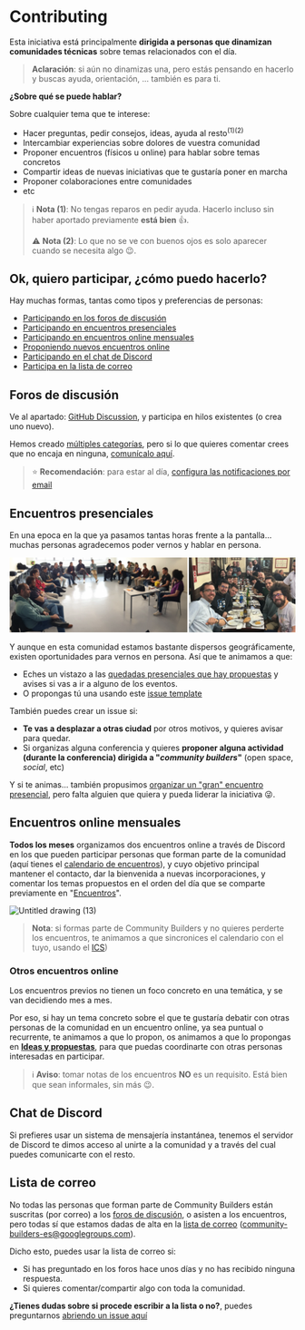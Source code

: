 # Contributing

Esta iniciativa está principalmente **dirigida a personas que dinamizan comunidades técnicas** sobre temas relacionados con el día.

> **Aclaración**: si aún no dinamizas una, pero estás pensando en hacerlo y buscas ayuda, orientación, ... también es para ti.

**¿Sobre qué se puede hablar?**

Sobre  cualquier tema que te interese:

* Hacer preguntas, pedir consejos, ideas, ayuda al resto<sup>(1)</sup><sup>(2)</sup>
* Intercambiar experiencias sobre dolores de vuestra comunidad
* Proponer encuentros (físicos u online) para hablar sobre temas concretos
* Compartir ideas de nuevas iniciativas que te gustaría poner en marcha
* Proponer colaboraciones entre comunidades
* etc

> ℹ️ **Nota (1)**: No tengas reparos en pedir ayuda. Hacerlo incluso sin haber aportado previamente **está bien** 👍.
> 
> ⚠️ **Nota (2)**: Lo que no se ve con buenos ojos es solo aparecer cuando se necesita algo 😉.

## Ok, quiero participar, ¿cómo puedo hacerlo?

Hay muchas formas, tantas como tipos y preferencias de personas:
* [Participando en los foros de discusión](#foros-de-discusion)
* [Participando en encuentros presenciales](#encuentros-presenciales)
* [Participando en encuentros online mensuales](#encuentros-online-mensuales)
* [Proponiendo nuevos encuentros online](#otros-encuentros-online)
* [Participando en el chat de Discord](#chat-de-discord)
* [Participa en la lista de correo](#lista-de-correo)

## Foros de discusión

Ve al apartado: [GitHub Discussion](https://github.com/orgs/ComBuildersES/discussions), y participa en hilos existentes (o crea uno nuevo).

Hemos creado [múltiples categorías](https://github.com/orgs/ComBuildersES/discussions/new/choose), pero si lo que quieres comentar crees que no encaja en ninguna, [comunícalo aquí](https://github.com/orgs/ComBuildersES/discussions/categories/github-discussions).

> ⭐ **Recomendación**: para estar al día, [configura las notificaciones por email](https://github.com/orgs/ComBuildersES/discussions/1)

## Encuentros presenciales

En una epoca en la que ya pasamos tantas horas frente a la pantalla... muchas personas agradecemos poder vernos y hablar en persona.

![Quedadas presenciales](./images/quedadas-presenciales.png)

Y aunque en esta comunidad estamos bastante dispersos geográficamente, existen oportunidades para vernos en persona. Así que te animamos a que:
* Eches un vistazo a las [quedadas presenciales que hay propuestas](https://github.com/ComBuildersES/punto-de-encuentro/issues?q=sort%3Aupdated-desc%20is%3Aissue%20is%3Aopen%20label%3Aquedada-presencial) y avises si vas a ir a alguno de los eventos.
* O propongas tú una usando este [issue template](https://github.com/ComBuildersES/punto-de-encuentro/issues/new?template=prop%C3%B3n-una-quedada.md)

También puedes crear un issue si:
* **Te vas a desplazar a otras ciudad** por otros motivos, y quieres avisar para quedar.
* Si organizas alguna conferencia y quieres **proponer alguna actividad (durante la conferencia) dirigida a "*community builders*"** (open space, *social*, etc)

Y si te animas... también propusimos [organizar un "gran" encuentro presencial](https://github.com/orgs/ComBuildersES/discussions/19), pero falta alguien que quiera y pueda liderar la iniciativa 😜.

## Encuentros online mensuales

**Todos los meses** organizamos dos encuentros online a través de Discord en los que pueden participar personas que forman parte de la comunidad (aquí tienes el [calendario de encuentros](https://calendar.google.com/calendar/u/0/embed?src=f2f7ea80a4574348bf203e13678878ddbf8e5677b8e04f05b28e870745aa8b12@group.calendar.google.com&ctz=Europe/Madrid)), y cuyo objetivo principal mantener el contacto, dar la bienvenida a nuevas incorporaciones, y comentar los temas propuestos en el orden del día que se comparte previamente en "[Encuentros](https://github.com/orgs/ComBuildersES/discussions?discussions_q=is%3Aopen+Encuentro+mensual+Community+Builders)".

![Untitled drawing (13)](https://github.com/user-attachments/assets/0d72bc4f-8ec5-4525-beb7-e51ec51ed3be)

> **Nota**: si formas parte de Community Builders y no quieres perderte los encuentros, te animamos a que sincronices el calendario con el tuyo, usando el [ICS](https://calendar.google.com/calendar/ical/f2f7ea80a4574348bf203e13678878ddbf8e5677b8e04f05b28e870745aa8b12%40group.calendar.google.com/public/basic.ics))

### Otros encuentros online

Los encuentros previos no tienen un foco concreto en una temática, y se van decidiendo mes a mes. 

Por eso, si hay un tema concreto sobre el que te gustaría debatir con otras personas de la comunidad en un encuentro online, ya sea puntual o recurrente, te animamos a que lo propon, os animamos a que lo propongas en **[Ideas y propuestas](https://github.com/orgs/ComBuildersES/discussions/categories/ideas-y-propuestas?discussions_q=is%3Aopen+category%3A%22Ideas+y+propuestas%22+)**, para que puedas coordinarte con otras personas interesadas en participar.

> ℹ️ **Aviso**: tomar notas de los encuentros **NO** es un requisito. Está bien que sean informales, sin más 😉.

## Chat de Discord

Si prefieres usar un sistema de mensajería instantánea, tenemos el servidor de Discord te dimos acceso al unirte a la comunidad y a través del cual puedes comunicarte con el resto.

## Lista de correo

No todas las personas que forman parte de Community Builders están suscritas (por correo) a los [foros de discusión](#foros-de-discusion), o asisten a los encuentros, pero todas sí que estamos dadas de alta en la [lista de correo](https://groups.google.com/g/community-builders-es) (community-builders-es@googlegroups.com).

Dicho esto, puedes usar la lista de correo si:
* Si has preguntado en los foros hace unos días y no has recibido ninguna respuesta.
* Si quieres comentar/compartir algo con toda la comunidad.

**¿Tienes dudas sobre si procede escribir a la lista o no?**, puedes preguntarnos [abriendo un issue aquí](https://github.com/ComBuildersES/gestion-interna/issues)
